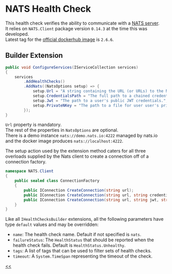 # NATS Health Check

This health check verifies the ability to communicate with a [NATS server](https://nats.io/about/). \
It relies on `NATS.Client` package version `0.14.3` at the time this was developed. \
Latest tag for the [official dockerhub image](https://hub.docker.com/_/nats/) is `2.6.6`.

## Builder Extension

```cs
public void ConfigureServices(IServiceCollection services)
{
    services
        .AddHealthChecks()
        .AddNats((NatsOptions setup) => {
            setup.Url = "A string containing the URL (or URLs) to the NATS Server.";
            setup.CredentialsPath = "The full path to a chained credentials file.";
            setup.Jwt = "The path to a user's public JWT credentials.";
            setup.PrivateNKey = "The path to a file for user user's private Nkey seed.";
        });
}
```

`Url` property is mandatory. \
The rest of the properties in `NatsOptions` are optional. \
There is a demo instance `nats://demo.nats.io:4222` managed by nats.io and the docker image produces `nats://localhost:4222`.

The setup action used by the extension method caters for all three overloads supplied by the Nats client to create a connection off of a connection factory.

```cs
namespace NATS.Client
{
    public sealed class ConnectionFactory
    {
        public IConnection CreateConnection(string url);
        public IConnection CreateConnection(string url, string credentialsPath);
        public IConnection CreateConnection(string url, string jwt, string privateNkey);
    }
}
```

Like all `IHealthChecksBuilder` extensions, all the following parameters have type `default` values and may be overridden:

- `name`: The health check name. Default if not specified is `nats`.
- `failureStatus`: The `HealthStatus` that should be reported when the health check fails. Default is `HealthStatus.Unhealthy`.
- `tags`: A list of tags that can be used to filter sets of health checks.
- `timeout`: A `System.TimeSpan` representing the timeout of the check.

[<<](../../README.md)